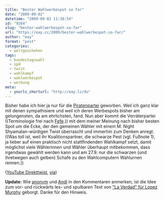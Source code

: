 ```yaml
---
title: "Bester Wahlwerbespot so far"
date: "2009-09-02"
datetime: "2009-09-02 11:38:54"
id: "9264"
slug: "bester-wahlwerbespot-so-far"
url: "https://eay.cc/2009/bester-wahlwerbespot-so-far/"
author: "eay"
format: "post"
categories:
  - weltgeschehen
tags:
  - bundestagswahl
  - spd
  - twist
  - wahlkampf
  - wahlwerbespot
  - werbung
meta:
  - yourls_shorturl: "http://eay.li/du"
---
```


Bisher habe ich hier ja nur für die [Piratenpartei](//eay.cc/tag/piratenpartei/) geworben. Weil ich ganz klar mit denen sympathisiere und weil ich deren Werbespots bisher am gelungensten, da am ehrlichsten, fand. Nun aber kommt die Verräterpartei ((Terminologie frei nach [Fefe](http://blog.fefe.de/).)) mit dem meiner Meinung nach bisher besten Spot um die Ecke, der den gemeinen Wähler mit einem M. Night Shyamalan-würdigen Twist überrascht und immerhin zum Denken anregt. ((Was toll ist, weil ihr Koalitionspartner, die schwarze Pest (vgl. Fußnote 1), ja lieber auf einen praktisch nicht stattfindenden Wahlkampf setzt, damit möglichst viele Wählerinnen und Wähler überhaupt mitbekommen, dass irgendwas gewählt werden kann und am 27.9. nur die schwarzen (und ihretwegen auch gelben) Schafe zu den Wahlcomputern Wahlurnen rennen.))

 ([YouTube Direkttwist](http://www.youtube.com/watch?v=AEvDodJ6weY), [via](http://saschalobo.com/2009/09/01/sie-haben-die-wahl/))

**Update:** Wie [anonym](//eay.cc/2009/bester-wahlwerbespot-so-far/#comment-15846) und [Andi](//eay.cc/2009/bester-wahlwerbespot-so-far/#comment-15847) in den Kommentaren anmerken, ist die Idee zum vor- und rückwärts les- und spulbaren Text von ["La Verdad" für Lopez Murphy](http://www.youtube.com/watch?v=lFz5jbUfJbk) geborgt. Danke für den Hinweis.

